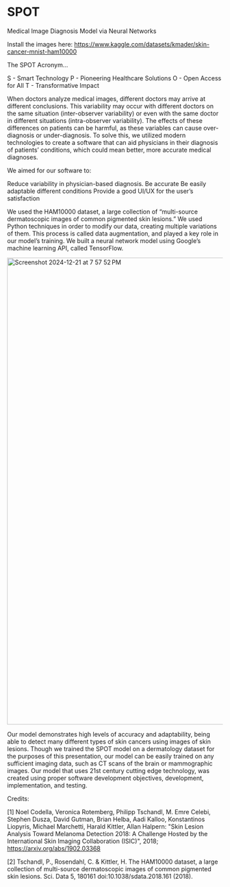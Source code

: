 # SPOT
Medical Image Diagnosis Model via Neural Networks 

Install the images here: https://www.kaggle.com/datasets/kmader/skin-cancer-mnist-ham10000 

The SPOT Acronym…

S - Smart Technology 
P - Pioneering Healthcare Solutions
O - Open Access for All
T - Transformative Impact

When doctors analyze medical images, different doctors may arrive at different conclusions. This variability may occur with different doctors on the same situation (inter-observer variability) or even with the same doctor in different situations (intra-observer variability). The effects of these differences on patients can be harmful, as these variables can cause over-diagnosis or under-diagnosis. To solve this, we utilized modern technologies to create a software that can aid physicians in their diagnosis of patients’ conditions, which could mean better, more accurate medical diagnoses.

We aimed for our software to:

Reduce variability in physician-based diagnosis.
Be accurate
Be easily adaptable different conditions
Provide a good UI/UX for the user’s satisfaction

We used the HAM10000 dataset, a large collection of “multi-source dermatoscopic images of common pigmented skin lesions.”
We used Python techniques in order to modify our data, creating multiple variations of them. This process is called data augmentation, and played a key role in our model’s training.
We built a neural network model using Google’s machine learning API, called TensorFlow.


<img width="1088" alt="Screenshot 2024-12-21 at 7 57 52 PM" src="https://github.com/user-attachments/assets/a2260bcc-fe93-4e72-a23c-87d9a221caa9" />

Our model demonstrates high levels of accuracy and adaptability, being able to detect many different types of skin cancers using images of skin lesions. Though we trained the SPOT model on a dermatology dataset for the purposes of this presentation, our model can be easily trained on any sufficient imaging data, such as CT scans of the brain or mammographic images. Our model that uses 21st century cutting edge technology, was created using proper software development objectives, development, implementation, and testing.

Credits:

[1] Noel Codella, Veronica Rotemberg, Philipp Tschandl, M. Emre Celebi, Stephen Dusza, David Gutman, Brian Helba, Aadi Kalloo, Konstantinos Liopyris, Michael Marchetti, Harald Kittler, Allan Halpern: "Skin Lesion Analysis Toward Melanoma Detection 2018: A Challenge Hosted by the International Skin Imaging Collaboration (ISIC)", 2018; https://arxiv.org/abs/1902.03368

[2] Tschandl, P., Rosendahl, C. & Kittler, H. The HAM10000 dataset, a large collection of multi-source dermatoscopic images of common pigmented skin lesions. Sci. Data 5, 180161 doi:10.1038/sdata.2018.161 (2018).
